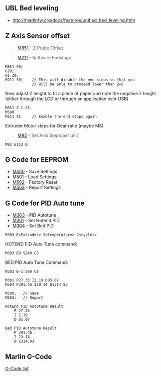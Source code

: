
## UBL Bed leveling
- http://marlinfw.org/docs/features/unified_bed_leveling.html

## Z Axis Sensor offset
> [M851](http://marlinfw.org/docs/gcode/M851.html) - Z Probe Offset

> [M211](http://marlinfw.org/docs/gcode/M211.html) - Software Endstops
```
M851 Z0;
G28;
G1 Z0;
M211 S0;	// This will disable the end stops so that you 
         	// will be able to proceed lower than Z=0
```          

Now adjust Z height to fit a piece of paper and note the negative Z height
(either through the LCD or through an application over USB)
```
M851 Z-1.23
M500
M211 S1		// Enable the end stops again
```

Extruder Motor steps for Gear ratio (maybe M8)
> [M92](http://marlinfw.org/docs/gcode/M092.html) - Set Axis Steps per unit 
```
M92 E152.0
```


## G Code for EEPROM
- [M500](http://marlinfw.org/docs/gcode/M500.html) - Save Settings
- [M501](http://marlinfw.org/docs/gcode/M501.html) - Load Settings
- [M502](http://marlinfw.org/docs/gcode/M502.html) - Factory Reset
- [M503](http://marlinfw.org/docs/gcode/M503.html) - Report Settings

## G Code for PID Auto tune
- [M303](http://marlinfw.org/docs/gcode/M303.html) - PID Autotune
- [M301](http://marlinfw.org/docs/gcode/M301.html) - Set Hotend PID
- [M304](http://marlinfw.org/docs/gcode/M304.html) - Set Bed PID
```
M303 E<Extruder> S<temperature> C<cycles>
```
HOTEND PID Auto Tune command:
```
M303 E0 S240 C3
```
BED PID Auto Tune Command:
```
M303 E-1 S80 C8
```

```
M301 P27.33 I2.19 D85.07
M304 P391.46 I29.14 D1314.83
```
```
M500;	// Save
M503;	// Report
```
```
HotEnd PID Autotune Result
	P 27.33
	I 2.19
	D 85.07
```
```
Bed PID Autotune Result
	P 391.46
	I 29.14
	D 1314.83
```
## Marlin G-Code
[G-Code list](http://marlinfw.org/meta/gcode/)
